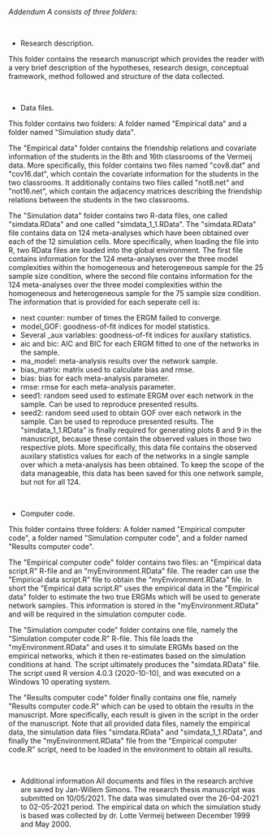 *Addendum A consists of three folders:* 

<br />

- Research description.

This folder contains the research manuscript which provides the reader with a 
very brief description of the hypotheses, research design, conceptual framework, method followed and 
structure of the data collected. 

<br />

- Data files.

This folder contains two folders: A folder named "Empirical data" and a folder named 
"Simulation study data". 

The "Empirical data" folder contains the friendship relations and covariate information of the students in the 8th and 
16th classrooms of the Vermeij data. More specifically, this folder contains two files named "cov8.dat" and "cov16.dat",
which contain the covariate information for the students in the two classrooms. It additionally contains two files called 
"not8.net" and "not16.net", which contain the adjacency matrices describing the friendship relations between the students 
in the two classrooms. 

The "Simulation data" folder contains two R-data files, one called "simdata.RData" and one called "simdata_1_1.RData". 
The "simdata.RData" file contains data on 124 meta-analyses which have been obtained over each of the 12 simulation cells. 
More specifically, when loading the file into R, two RData files are loaded into the global environment. The first file 
contains information for the 124 meta-analyses over the three model complexities within the homogeneous and heterogeneous 
sample for the 25 sample size condition, where the second file contains information for the 124 meta-analyses over the 
three model complexities within the homogeneous and heterogeneous sample for the 75 sample size condition. The information 
that is provided for each seperate cell is:
- next counter: number of times the ERGM failed to converge. 
- model_GOF: goodness-of-fit indices for model statistics.
- Several _aux variables: goodness-of-fit indices for auxilary statistics.
- aic and bic: AIC and BIC for each ERGM fitted to one of the networks in the sample. 
- ma_model: meta-analysis results over the network sample.
- bias_matrix: matrix used to calculate bias and rmse.
- bias: bias for each meta-analysis parameter.
- rmse: rmse for each meta-analysis parameter.
- seed1: random seed used to estimate ERGM over each network in the sample. Can be used to reproduce presented results. 
- seed2: random seed used to obtain GOF over each network in the sample. Can be used to reproduce presented results.
The "simdata_1_1.RData" is finally required for generating plots 8 and 9 in the manuscript, because these contain the 
observed values in those two respective plots. More specifically, this data file contains the observed auxilary statistics
values for each of the networks in a single sample over which a meta-analysis has been obtained. To keep the scope of the
data manageable, this data has been saved for this one network sample, but not for all 124. 

<br />

- Computer code.

This folder contains three folders: A folder named "Empirical computer code", a folder named "Simulation computer code", 
and a folder named "Results computer code". 

The "Empirical computer code" folder contains two files: an "Empirical data script.R" R-file and an "myEnvironment.RData"
file. The reader can use the "Empirical data script.R" file to obtain the "myEnvironment.RData" file. In short the 
"Empirical data script.R" uses the empirical data in the "Empirical data" folder to estimate the two true ERGMs which 
will be used to generate network samples. This information is stored in the "myEnvironment.RData" and will be required 
in the simulation computer code. 

The "Simulation computer code" folder contains one file, namely the "Simulation computer code.R" R-file. This file loads the 
"myEnvironment.RData" and uses it to simulate ERGMs based on the empirical networks, which it then re-estimates based on the
simulation conditions at hand. The script ultimately produces the "simdata.RData" file. The script used R version 4.0.3 
(2020-10-10), and was executed on a Windows 10 operating system.

The "Results computer code" folder finally contains one file, namely "Results computer code.R" which can be used to obtain
the results in the manuscript. More specifically, each result is given in the script in the order of the manuscript. Note
that all provided data files, namely the empirical data, the simulation data files "simdata.RData" and "simdata_1_1.RData",
and finally the "myEnvironment.RData" file from the "Empirical computer code.R" script, need to be loaded in the environment
to obtain all results. 

<br />

- Additional information
All documents and files in the research archive are saved by Jan-Willem Simons. The research thesis manuscript was 
submitted on 10/05/2021. The data was simulated over the 26-04-2021 to 02-05-2021 period. The empirical data on which
the simulation study is based was collected by dr. Lotte Vermeij between December 1999 and May 2000. 
 
